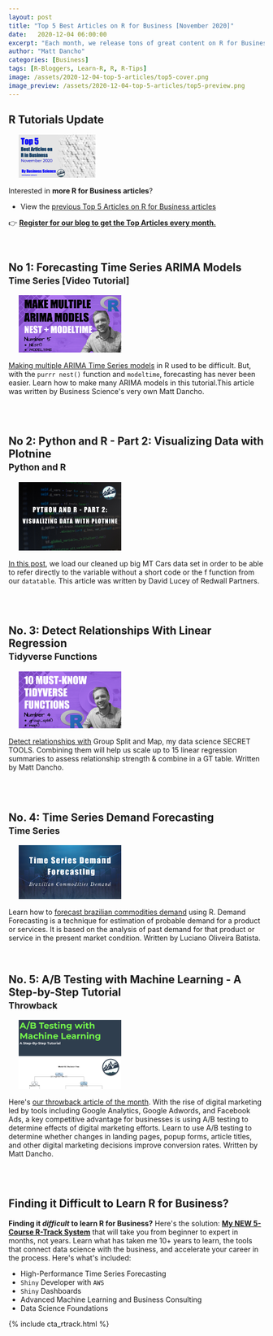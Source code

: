 ```yaml
---
layout: post
title: "Top 5 Best Articles on R for Business [November 2020]"
date:   2020-12-04 06:00:00
excerpt: "Each month, we release tons of great content on R for Business. These are the 5 Top Articles in R for Business over the past month. We have some great ones in November 2020."
author: "Matt Dancho"
categories: [Business]
tags: [R-Bloggers, Learn-R, R, R-Tips]
image: /assets/2020-12-04-top-5-articles/top5-cover.png
image_preview: /assets/2020-12-04-top-5-articles/top5-preview.png
---
```




## R Tutorials Update

<div class="pull-right hidden-xs" style="width:30%; margin-left:20px;">
<a href="https://mailchi.mp/business-science/blog-registration" target="_blank">
  <img class="img-responsive" src="/assets/2020-12-04-top-5-articles/top5-cover.png">
  </a>
</div>

Interested in **more R for Business articles**?

- View the [previous Top 5 Articles on R for Business articles](https://www.business-science.io/business/2020/11/06/top-5-r-for-business-october.html)


👉 [__Register for our blog to get the Top Articles every month.__](https://mailchi.mp/business-science/blog-registration)


<br>


<h2>No 1: Forecasting Time Series ARIMA Models <br><small>Time Series [Video Tutorial]</small></h2>

<div class="pull-right hidden-xs" style="width:40%; margin-left:20px;">

  <a href="https://www.business-science.io//code-tools/2020/11/24/forecasting-arima-models.html" target="_blank">

  <img class="img-responsive" src="/assets/2020-12-04-top-5-articles/forecast-arima-models-cover.png" /> 
  </a>

</div>


<a href="https://www.business-science.io//code-tools/2020/11/24/forecasting-arima-models.html">Making multiple ARIMA Time Series models</a> in R used to be difficult. But, with the `purrr nest()` function and `modeltime`, forecasting has never been easier. Learn how to make many ARIMA models in this tutorial.This article was written by Business Science's very own Matt Dancho. 


<br><br>


<h2>No 2: Python and R - Part 2: Visualizing Data with Plotnine
 <br><small>Python and R</small></h2>

<div class="pull-right hidden-xs" style="width:40%; margin-left:20px;">

  <a href="https://www.business-science.io//code-tools/2020/11/16/python-and-r-visualizing-data.html" target="_blank">

  <img class="img-responsive" src="/assets/2020-12-04-top-5-articles/python-and-r-part2-cover.jpg" /> 

  </a>

</div>


<a href="https://www.business-science.io//code-tools/2020/11/16/python-and-r-visualizing-data.html">In this post</a>, we load our cleaned up big MT Cars data set in order to be able to refer directly to the variable without a short code or the f function from our `datatable`. This article was written by David Lucey of Redwall Partners. 


<br><br>

<h2>No. 3: Detect Relationships With Linear Regression <br><small>Tidyverse Functions</small> </h2>

<div class="pull-right hidden-xs" style="width:40%; margin-left:20px;">

  <a href="https://www.business-science.io//code-tools/2020/11/17/tidyverse-functions-group-split.html" target="_blank">

  <img class="img-responsive" src="/assets/2020-12-04-top-5-articles/group_split_cover.png" /> 

  </a>

</div>


<a href="https://www.business-science.io//code-tools/2020/11/17/tidyverse-functions-group-split.html">Detect relationships with</a> Group Split and Map, my data science SECRET TOOLS. Combining them will help us scale up to 15 linear regression summaries to assess relationship strength & combine in a GT table. Written by Matt Dancho. 



<br><br>

<h2>No. 4: Time Series Demand Forecasting<br><small>Time Series</small></h2>

<div class="pull-right hidden-xs" style="width:40%; margin-left:20px;">

  <a href="https://www.business-science.io//code-tools/2020/11/25/commodities-demand-forecasting.html" target="_blank">

  <img class="img-responsive" src="/assets/2020-12-04-top-5-articles/commodities-demand-cover.jpg" /> 

  </a>

</div>

Learn how to <a href="https://www.business-science.io//code-tools/2020/11/25/commodities-demand-forecasting.html">forecast brazilian commodities demand</a> using R. Demand Forecasting is a technique for estimation of probable demand for a product or services. It is based on the analysis of past demand for that product or service in the present market condition.  Written by Luciano Oliveira Batista.


<br>

<h2>No. 5: A/B Testing with Machine Learning - A Step-by-Step Tutorial
 <br><small>Throwback</small></h2>

<div class="pull-right hidden-xs" style="width:40%; margin-left:20px;">

  <a href="https://www.business-science.io//business/2019/03/11/ab-testing-machine-learning.html" target="_blank">

  <img class="img-responsive" src="/assets/2020-12-04-top-5-articles/ABTesting.png" /> 

  </a>

</div>


Here's <a href="https://www.business-science.io//business/2019/03/11/ab-testing-machine-learning.html">our throwback article of the month</a>. With the rise of digital marketing led by tools including Google Analytics, Google Adwords, and Facebook Ads, a key competitive advantage for businesses is using A/B testing to determine effects of digital marketing efforts. Learn to use A/B testing to determine whether changes in landing pages, popup forms, article titles, and other digital marketing decisions improve conversion rates. Written by Matt Dancho. 


<br>


<br>


## Finding it Difficult to Learn R for Business?

__Finding it _difficult_ to learn R for Business?__ Here's the solution: [__My NEW 5-Course R-Track System__](https://university.business-science.io/p/5-course-bundle-machine-learning-web-apps-time-series/) that will take you from beginner to expert in months, not years. Learn what has taken me 10+ years to learn, the tools that connect data science with the business, and accelerate your career in the process. Here's what's included:

- High-Performance Time Series Forecasting
- `Shiny` Developer with `AWS`
- `Shiny` Dashboards
- Advanced Machine Learning and Business Consulting
- Data Science Foundations

{% include cta_rtrack.html %}

